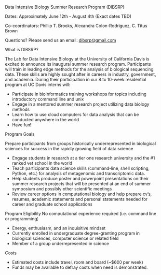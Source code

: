 Data Intensive Biology Summer Research Program (DIBSRP) 

Dates: Approximately June 12th - August 4th (Exact dates TBD)

Co-coordinators: Phillip T. Brooks, Alexandra Colon-Rodriguez, C. Titus Brown

Questions? Please send us an email: dibsrp@gmail.com

What is DIBSRP? 

The Lab for Data Intensive Biology at the University of California Davis is excited to announce its inaugural summer research program. Participants will train in leading edge methods for the analysis of biological sequencing data. These skills are highly sought after in careers in industry, government, and academia. During their participation in our 8 to 10-week residential program at UC Davis interns will:
- Participate in bioinformatics training workshops for topics including introductory command line and unix
- Engage in a mentored summer research project utilizing data biology methods
- Learn how to use cloud computers for data analysis that can be conducted anywhere in the world
- Have fun!

Program Goals

Prepare participants from groups historically underrepresented in biological sciences for success in the rapidly growing field of data science
- Engage students in research at a tier one research university and the #1 ranked vet school in the world
- Teach participants data science skills (command-line, shell scripting, Python, etc.) for analysis of metagenomic and transcriptomic data.
- Help students produce poster and powerpoint presentations on their summer research projects that will be presented at an end of summer symposium and possibly other scientific meetings
- Review career options in computational biology and help prepare cv’s, resumes, academic statements and personal statements needed for career and graduate school applications

Program Eligibility 
No computational experience required (i.e. command line or programming)
- Energy, enthusiasm, and an inquisitive mindset
- Currently enrolled in undergraduate degree-granting program in biological sciences, computer science or related field
- Member of a group underrepresented in science

Costs
- Estimated costs include travel, room and board (~$600 per week)
- Funds may be available to defray costs when need is demonstrated.

